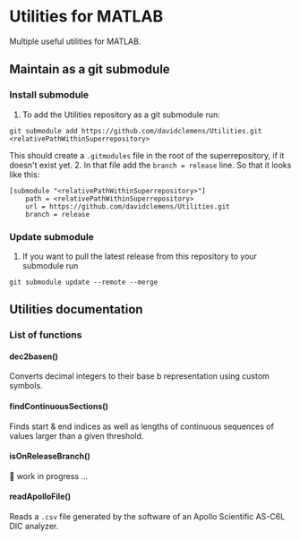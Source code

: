 # Utilities for MATLAB

Multiple useful utilities for MATLAB.

## Maintain as a git submodule
### Install submodule
1. To add the Utilities repository as a git submodule run:
```
git submodule add https://github.com/davidclemens/Utilities.git <relativePathWithinSuperrepository>
```
This should create a `.gitmodules` file in the root of the superrepository, if it doesn't exist yet.
2. In that file add the `branch = release` line. So that it looks like this:
```
[submodule "<relativePathWithinSuperrepository>"]
	path = <relativePathWithinSuperrepository>
	url = https://github.com/davidclemens/Utilities.git
	branch = release
```

### Update submodule
1. If you want to pull the latest release from this repository to your submodule run
```
git submodule update --remote --merge
```

## Utilities documentation

### List of functions

#### dec2basen()
Converts decimal integers to their base b representation using custom symbols.

#### findContinuousSections()
Finds start & end indices as well as lengths of continuous sequences of values larger than a given threshold.

#### isOnReleaseBranch()
:construction: work in progress ...

#### readApolloFile()
Reads a `.csv` file generated by the software of an Apollo Scientific AS-C6L DIC analyzer.
